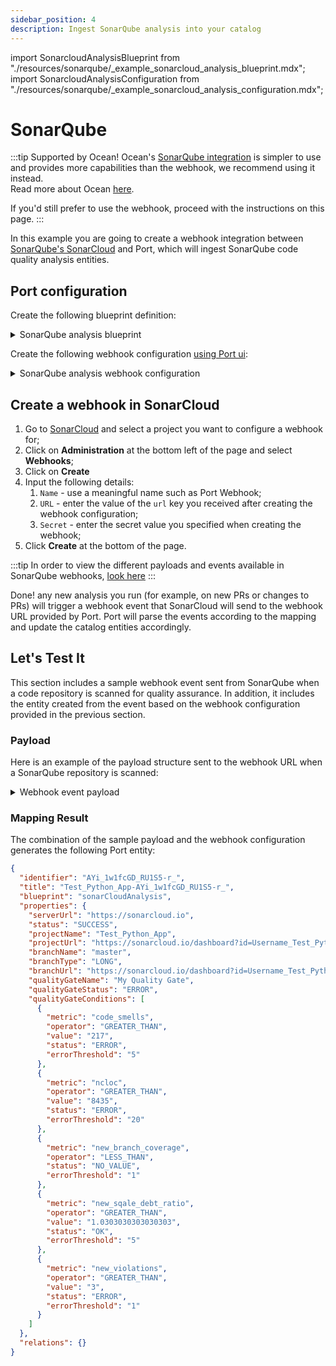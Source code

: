 ```yaml
---
sidebar_position: 4
description: Ingest SonarQube analysis into your catalog
---
```


import SonarcloudAnalysisBlueprint from "./resources/sonarqube/\_example_sonarcloud_analysis_blueprint.mdx";
import SonarcloudAnalysisConfiguration from "./resources/sonarqube/\_example_sonarcloud_analysis_configuration.mdx";

# SonarQube

:::tip Supported by Ocean!
Ocean's [SonarQube integration](../../code-quality-security/sonarqube.md) is simpler to use and provides more capabilities than the webhook, we recommend using it instead.  
Read more about Ocean [here](https://ocean.getport.io/).

If you'd still prefer to use the webhook, proceed with the instructions on this page.
:::

In this example you are going to create a webhook integration between [SonarQube's SonarCloud](https://www.sonarsource.com/products/sonarcloud/) and Port, which will ingest SonarQube code quality analysis entities.

## Port configuration

Create the following blueprint definition:

<details>
<summary>SonarQube analysis blueprint</summary>

<SonarcloudAnalysisBlueprint/>

</details>

Create the following webhook configuration [using Port ui](../../?operation=ui#configuring-webhook-endpoints):

<details>
<summary>SonarQube analysis webhook configuration</summary>

1. **Basic details** tab - fill the following details:

   1. Title : `SonarQube mapper`;
   2. Identifier : `sonarqube_mapper`;
   3. Description : `A webhook configuration to map SonarQube alerts to Port`;
   4. Icon : `sonarqube`;

2. **Integration configuration** tab - fill the following JQ mapping:

   <SonarcloudAnalysisConfiguration/>

3. Scroll down to **Advanced settings** and input the following details:

   1. secret: `WEBHOOK_SECRET`;
   2. Signature Header Name : `X-Sonar-Webhook-HMAC-SHA256`;
   3. Signature Algorithm : Select `sha256` from dropdown option;
   4. Click **Save** at the bottom of the page.

   Remember to replace the `WEBHOOK_SECRET` with the real secret you specify when creating the webhook in SonarCloud.

</details>

## Create a webhook in SonarCloud

1. Go to [SonarCloud](https://sonarcloud.io/projects) and select a project you want to configure a webhook for;
2. Click on **Administration** at the bottom left of the page and select **Webhooks**;
3. Click on **Create**
4. Input the following details:
   1. `Name` - use a meaningful name such as Port Webhook;
   2. `URL` - enter the value of the `url` key you received after creating the webhook configuration;
   3. `Secret` - enter the secret value you specified when creating the webhook;
5. Click **Create** at the bottom of the page.

:::tip
In order to view the different payloads and events available in SonarQube webhooks, [look here](https://docs.sonarqube.org/latest/project-administration/webhooks/)
:::

Done! any new analysis you run (for example, on new PRs or changes to PRs) will trigger a webhook event that SonarCloud will send to the webhook URL provided by Port. Port will parse the events according to the mapping and update the catalog entities accordingly.

## Let's Test It

This section includes a sample webhook event sent from SonarQube when a code repository is scanned for quality assurance. In addition, it includes the entity created from the event based on the webhook configuration provided in the previous section.

### Payload

Here is an example of the payload structure sent to the webhook URL when a SonarQube repository is scanned:

<details>
<summary> Webhook event payload</summary>

```json showLineNumbers
{
  "serverUrl": "https://sonarcloud.io",
  "taskId": "AYi_1w1fcGD_RU1S5-r_",
  "status": "SUCCESS",
  "analysedAt": "2023-06-15T16:15:05+0000",
  "revision": "575718d8287cd09630ff0ff9aa4bb8570ea4ef29",
  "changedAt": "2023-06-15T16:15:05+0000",
  "project": {
    "key": "Username_Test_Python_App",
    "name": "Test_Python_App",
    "url": "https://sonarcloud.io/dashboard?id=Username_Test_Python_App"
  },
  "branch": {
    "name": "master",
    "type": "LONG",
    "isMain": true,
    "url": "https://sonarcloud.io/dashboard?id=Username_Test_Python_App"
  },
  "qualityGate": {
    "name": "My Quality Gate",
    "status": "ERROR",
    "conditions": [
      {
        "metric": "code_smells",
        "operator": "GREATER_THAN",
        "value": "217",
        "status": "ERROR",
        "errorThreshold": "5"
      },
      {
        "metric": "ncloc",
        "operator": "GREATER_THAN",
        "value": "8435",
        "status": "ERROR",
        "errorThreshold": "20"
      },
      {
        "metric": "new_branch_coverage",
        "operator": "LESS_THAN",
        "status": "NO_VALUE",
        "errorThreshold": "1"
      },
      {
        "metric": "new_sqale_debt_ratio",
        "operator": "GREATER_THAN",
        "value": "1.0303030303030303",
        "status": "OK",
        "errorThreshold": "5"
      },
      {
        "metric": "new_violations",
        "operator": "GREATER_THAN",
        "value": "3",
        "status": "ERROR",
        "errorThreshold": "1"
      }
    ]
  },
  "properties": {}
}
```

</details>

### Mapping Result

The combination of the sample payload and the webhook configuration generates the following Port entity:

```json showLineNumbers
{
  "identifier": "AYi_1w1fcGD_RU1S5-r_",
  "title": "Test_Python_App-AYi_1w1fcGD_RU1S5-r_",
  "blueprint": "sonarCloudAnalysis",
  "properties": {
    "serverUrl": "https://sonarcloud.io",
    "status": "SUCCESS",
    "projectName": "Test_Python_App",
    "projectUrl": "https://sonarcloud.io/dashboard?id=Username_Test_Python_App",
    "branchName": "master",
    "branchType": "LONG",
    "branchUrl": "https://sonarcloud.io/dashboard?id=Username_Test_Python_App",
    "qualityGateName": "My Quality Gate",
    "qualityGateStatus": "ERROR",
    "qualityGateConditions": [
      {
        "metric": "code_smells",
        "operator": "GREATER_THAN",
        "value": "217",
        "status": "ERROR",
        "errorThreshold": "5"
      },
      {
        "metric": "ncloc",
        "operator": "GREATER_THAN",
        "value": "8435",
        "status": "ERROR",
        "errorThreshold": "20"
      },
      {
        "metric": "new_branch_coverage",
        "operator": "LESS_THAN",
        "status": "NO_VALUE",
        "errorThreshold": "1"
      },
      {
        "metric": "new_sqale_debt_ratio",
        "operator": "GREATER_THAN",
        "value": "1.0303030303030303",
        "status": "OK",
        "errorThreshold": "5"
      },
      {
        "metric": "new_violations",
        "operator": "GREATER_THAN",
        "value": "3",
        "status": "ERROR",
        "errorThreshold": "1"
      }
    ]
  },
  "relations": {}
}
```
